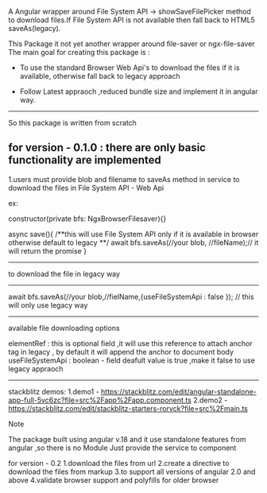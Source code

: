A Angular wrapper around File System API -> showSaveFilePicker method to download files.If File System API is not available then fall back to HTML5 saveAs(legacy).

This Package it not yet another wrapper around file-saver or ngx-file-saver
The main goal for creating this package is :

- To use the standard Browser Web Api's to download the files if it is available, otherwise fall back to legacy approach

- Follow Latest appraoch ,reduced bundle size and implement it in angular way.

---

So this package is written from scratch

## for version - 0.1.0 : there are only basic functionality are implemented

1.users must provide blob and filename to saveAs method in service to download the files in File System API - Web Api

ex:

constructor(private bfs: NgxBrowserFilesaver){}

async save(){
/**this will use File System API only if it is available in browser otherwise default to legacy **/
await bfs.saveAs(//your blob, //fileName);// it will return the promise<string>
}

---

to download the file in legacy way

---

await bfs.saveAs(//your blob,//fielName,{useFileSystemApi : false }); // this will only use legacy way

---

available file downloading options

elementRef : this is optional field ,it will use this reference to attach anchor tag in legacy , by default it will append the anchor to document body
useFileSystemApi : boolean - field deafult value is true ,make it false to use legacy appraoch

---

stackblitz demos:
1.demo1 - https://stackblitz.com/edit/angular-standalone-app-full-5vc6zc?file=src%2Fapp%2Fapp.component.ts
2.demo2 - https://stackblitz.com/edit/stackblitz-starters-rorvck?file=src%2Fmain.ts

Note

The package built using angular v.18 and it use standalone features from angular ,so there is no Module
Just provide the service to component

for version - 0.2
1.download the files from url
2.create a directive to download the files from markup
3.to support all versions of angular 2.0 and above
4.validate browser support and polyfills for older browser

